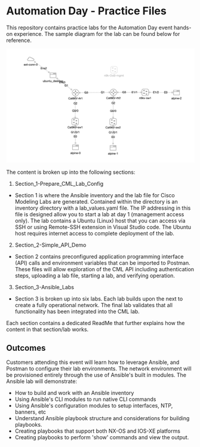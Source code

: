 # Automation Day - Practice Files

This repository contains practice labs for the Automation Day event hands-on experience.  The sample diagram for the lab can be found below for reference.

![alt text](./diagram/automationday_diagram.png "Automation Day Diagram")

The content is broken up into the following sections:

1. Section_1-Prepare_CML_Lab_Config
  * Section 1 is where the Ansible inventory and the lab file for Cisco Modeling Labs are generated.  Contained within the directory is an inventory directory with a lab_values.yaml file.  The IP addressing in this file is designed allow you to start a lab at day 1 (management access only).  The lab contains a Ubuntu (Linux) host that you can access via SSH or using Remote-SSH extension in Visual Studio code.  The Ubuntu host requires internet access to complete deployment of the lab.

2. Section_2-Simple_API_Demo
  * Section 2 contains preconfigured application programming interface (API) calls and environment variables that can be imported to Postman.  These files will allow exploration of the CML API including authentication steps, uploading a lab file, starting a lab, and verifying operation.

3. Section_3-Ansible_Labs
  * Section 3 is broken up into six labs.  Each lab builds upon the next to create a fully operational network.  The final lab validates that all functionality has been integrated into the CML lab.

Each section contains a dedicated ReadMe that further explains how the content in that section/lab works.

## Outcomes

Customers attending this event will learn how to leverage Ansible, and Postman to configure their lab environments.  The network environment will be provisioned entirely through the use of Ansible's built in modules.  The Ansible lab will demonstrate:

* How to build and work with an Ansible inventory
* Using Ansible's CLI modules to run native CLI commands
* Using Ansible's configuration modules to setup interfaces, NTP, banners, etc
* Understand Ansible playbook structure and considerations for building playbooks.
* Creating playbooks that support both NX-OS and IOS-XE platforms
* Creating playbooks to perform 'show' commands and view the output.